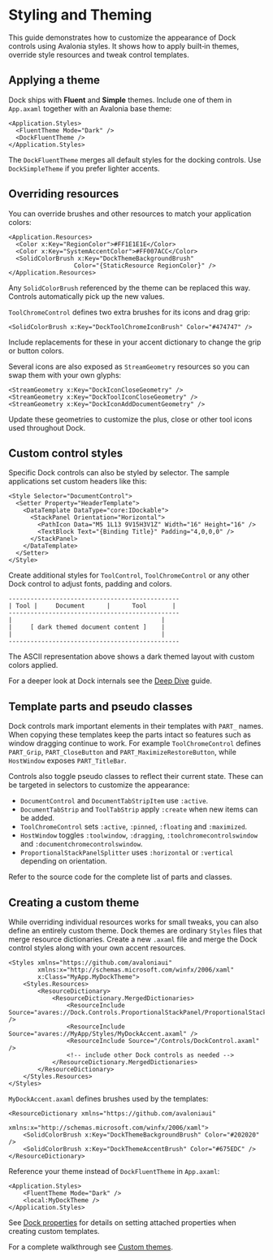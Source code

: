 # Styling and Theming

This guide demonstrates how to customize the appearance of Dock controls using Avalonia styles. It shows how to apply built‑in themes, override style resources and tweak control templates.

## Applying a theme

Dock ships with **Fluent** and **Simple** themes. Include one of them in `App.axaml` together with an Avalonia base theme:

```xaml
<Application.Styles>
  <FluentTheme Mode="Dark" />
  <DockFluentTheme />
</Application.Styles>
```

The `DockFluentTheme` merges all default styles for the docking controls. Use `DockSimpleTheme` if you prefer lighter accents.

## Overriding resources

You can override brushes and other resources to match your application colors:

```xaml
<Application.Resources>
  <Color x:Key="RegionColor">#FF1E1E1E</Color>
  <Color x:Key="SystemAccentColor">#FF007ACC</Color>
  <SolidColorBrush x:Key="DockThemeBackgroundBrush"
                  Color="{StaticResource RegionColor}" />
</Application.Resources>
```

Any `SolidColorBrush` referenced by the theme can be replaced this way. Controls automatically pick up the new values.

`ToolChromeControl` defines two extra brushes for its icons and drag grip:

```xaml
<SolidColorBrush x:Key="DockToolChromeIconBrush" Color="#474747" />
```

Include replacements for these in your accent dictionary to change the grip or button colors.

Several icons are also exposed as `StreamGeometry` resources so you can swap them with your own glyphs:

```xaml
<StreamGeometry x:Key="DockIconCloseGeometry" />
<StreamGeometry x:Key="DockToolIconCloseGeometry" />
<StreamGeometry x:Key="DockIconAddDocumentGeometry" />
```

Update these geometries to customize the plus, close or other tool icons used throughout Dock.

## Custom control styles

Specific Dock controls can also be styled by selector. The sample applications set custom headers like this:

```xaml
<Style Selector="DocumentControl">
  <Setter Property="HeaderTemplate">
    <DataTemplate DataType="core:IDockable">
      <StackPanel Orientation="Horizontal">
        <PathIcon Data="M5 1L13 9V15H3V1Z" Width="16" Height="16" />
        <TextBlock Text="{Binding Title}" Padding="4,0,0,0" />
      </StackPanel>
    </DataTemplate>
  </Setter>
</Style>
```

Create additional styles for `ToolControl`, `ToolChromeControl` or any other Dock control to adjust fonts, padding and colors.

```
-----------------------------------------------
| Tool |     Document      |      Tool       |
-----------------------------------------------
|                                         |
|     [ dark themed document content ]    |
|                                         |
-----------------------------------------------
```

The ASCII representation above shows a dark themed layout with custom colors applied.

For a deeper look at Dock internals see the [Deep Dive](dock-deep-dive.md) guide.

## Template parts and pseudo classes

Dock controls mark important elements in their templates with `PART_` names. When
copying these templates keep the parts intact so features such as window dragging
continue to work. For example `ToolChromeControl` defines `PART_Grip`,
`PART_CloseButton` and `PART_MaximizeRestoreButton`, while `HostWindow` exposes
`PART_TitleBar`.

Controls also toggle pseudo classes to reflect their current state. These can be
targeted in selectors to customize the appearance:

- `DocumentControl` and `DocumentTabStripItem` use `:active`.
- `DocumentTabStrip` and `ToolTabStrip` apply `:create` when new items can be
  added.
- `ToolChromeControl` sets `:active`, `:pinned`, `:floating` and `:maximized`.
- `HostWindow` toggles `:toolwindow`, `:dragging`, `:toolchromecontrolswindow` and
  `:documentchromecontrolswindow`.
- `ProportionalStackPanelSplitter` uses `:horizontal` or `:vertical` depending on
  orientation.

Refer to the source code for the complete list of parts and classes.

## Creating a custom theme

While overriding individual resources works for small tweaks, you can also define an entirely custom theme. Dock themes are ordinary `Styles` files that merge resource dictionaries. Create a new `.axaml` file and merge the Dock control styles along with your own accent resources.

```xaml
<Styles xmlns="https://github.com/avaloniaui"
        xmlns:x="http://schemas.microsoft.com/winfx/2006/xaml"
        x:Class="MyApp.MyDockTheme">
    <Styles.Resources>
        <ResourceDictionary>
            <ResourceDictionary.MergedDictionaries>
                <ResourceInclude Source="avares://Dock.Controls.ProportionalStackPanel/ProportionalStackPanelSplitter.axaml" />
                <ResourceInclude Source="avares://MyApp/Styles/MyDockAccent.axaml" />
                <ResourceInclude Source="/Controls/DockControl.axaml" />
                <!-- include other Dock controls as needed -->
            </ResourceDictionary.MergedDictionaries>
        </ResourceDictionary>
    </Styles.Resources>
</Styles>
```

`MyDockAccent.axaml` defines brushes used by the templates:

```xaml
<ResourceDictionary xmlns="https://github.com/avaloniaui"
                    xmlns:x="http://schemas.microsoft.com/winfx/2006/xaml">
    <SolidColorBrush x:Key="DockThemeBackgroundBrush" Color="#202020" />
    <SolidColorBrush x:Key="DockThemeAccentBrush" Color="#675EDC" />
</ResourceDictionary>
```

Reference your theme instead of `DockFluentTheme` in `App.axaml`:

```xaml
<Application.Styles>
    <FluentTheme Mode="Dark" />
    <local:MyDockTheme />
</Application.Styles>
```

See [Dock properties](dock-properties.md) for details on setting attached properties when creating custom templates.

For a complete walkthrough see [Custom themes](dock-custom-theme.md).

